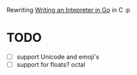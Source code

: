 Rewriting [Writing an Intepreter in Go](https://interpreterbook.com/) in C :p

# TODO

- [ ] support Unicode and emoji's
- [ ] support for floats? octal

